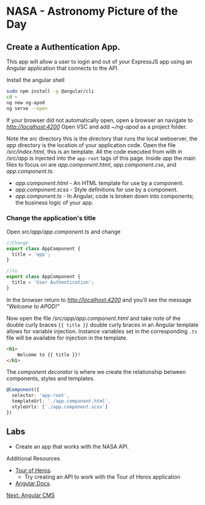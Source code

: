 # NASA - Astronomy Picture of the Day

## Create a Authentication App.

This app will allow a user to login and out of your ExpressJS app using an Angular application that connects to the API.

Install the angular shell

```sh
sudo npm install -g @angular/cli
cd ~
ng new ng-apod
ng serve --open
```

If your browser did not automatically open, open a browser an navigate to *[http://localhost:4200](http://localhost:4200)* Open VSC and add *~/ng-apod* as a project folder.

Note the *src* directory this is the directory that runs the local webserver, the *app* directory is the location of your application code. Open the file */src/index.html*, this is an template. All the code executed from with in */src/app* is injected into the ```app-root``` tags of this page. Inside *app* the main files to focus on are *app.component.html*, *app.component.css*, and *app.component.ts*.

* *app.component.html* - An HTML template for use by a component.
* *app.component.scss* - Style definitions for use by a component.
* *app.component.ts* - In Angular, code is broken down into components; the business logic of your app.

### Change the application's title

Open *src/app/app.component.ts* and change

```ts
//Change
export class AppComponent {
  title = 'app';
}

//to
export class AppComponent {
  title = 'User Authentication';
}
```

In the browser return to *[http://localhost:4200](http://localhost:4200)* and you'll see the message *"Welcome to APOD!"*

Now open the file */src/app/app.component.html* and take note of the double curly braces ```{{ title }}``` double curly braces in an Angular template allows for variable injection. Instance variables set in the corresponding ```.ts``` file will be available for injection in the template.
```html
<h1>
    Welcome to {{ title }}!
</h1>

```
The _component decorator_ is where we create the relationship between components, styles and templates.
```ts
@Component({
  selector: 'app-root',
  templateUrl: './app.component.html',
  styleUrls: ['./app.component.scss']
})
```

## Labs

* Create an app that works with the NASA API.

Additional Resources

* [Tour of Heros](https://angular.io/docs/ts/latest/tutorial/).
    * Try creating an API to work with the Tour of Heros application
* [Angular Docs](https://angular.io/docs).

[Next: Angular CMS](04-NgCMS/README.md)
